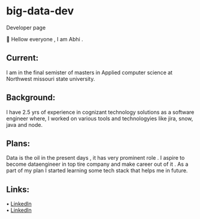 # big-data-dev
Developer page 

👋 Hellow everyone , I am Abhi .
## Current: 
I am in the final semister of masters in Applied computer science at Northwest missouri state university.
## Background:
I have 2.5 yrs of experience in cognizant technology solutions as a software engineer where, I worked on various tools and technologyies like jira, snow, java and node. 
## Plans: 
Data is the oil in the present days , it has very prominent role . I aspire to become dataengineer in top tire company and make career out of it . As a part of my plan I started learning some tech stack that helps me in future.
## Links:
• [LinkedIn](https://www.linkedin.com/in/abhilash-ramavaram-30a23412b/) </br>
• [LinkedIn](https://github.com/AbhiRam0099)
